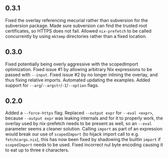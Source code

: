 ## 0.3.1

Fixed the overlay referencing mecurial rather than subversion for the subversion package.
Made sure subversion can find the trusted root certificates, so HTTPS does not fail.
Allowed `nix-prefetch` to be called concurrently by using `mktemp` directories rather than a fixed location.

## 0.3.0

Fixed potentially being overly aggressive with the scopedImport optimization.
Fixed issue #1 by allowing arbitrary Nix expressions to be passed with `--input`.
Fixed issue #2 by no longer inlining the overlay, and thus fixing relative imports.
Automated updating the examples.
Added support for `--arg`/`--argstr`/`-I`/`--option` flags.

## 0.2.0

Added a `--force-https` flag.
Replaced `--output expr` for `--eval <expr>`, because `--output expr` was leaking internals and for it to properly work, the overlay used by nix-prefetch needs to be present as well, so an `--eval` parameter seems a cleaner solution.
Calling `import` as part of an expression would break our use of `scopedImport` (to hijack import call to e.g. `fetchcargo.nix`), this has now been fixed by shadowing the builtin `import` if `scopedImport` needs to be used.
Fixed incorrect nul byte encoding causing it to eat up to three `0` characters.
